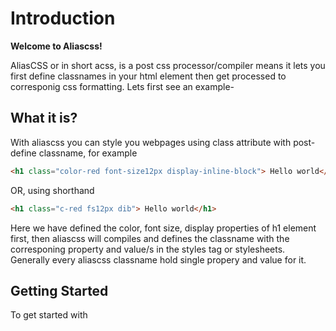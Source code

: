 # Introduction

**Welcome to Aliascss!**

AliasCSS or in short acss, is a post css processor/compiler means it lets you first define classnames in your html element then get processed to corresponig css formatting. Lets first see an example-

## What it is?
With aliascss you can  style you webpages using class attribute with  post-define classname, for example
```html
<h1 class="color-red font-size12px display-inline-block"> Hello world</h1>
```
OR, using shorthand
```html
<h1 class="c-red fs12px dib"> Hello world</h1>
```
Here we have defined the color, font size, display properties of h1 element first,  then aliascss will compiles and defines the classname with the corresponing property and value/s  in the styles tag or stylesheets. Generally every aliascss classname hold single propery  and value for it.

## Getting Started

To get started with 
